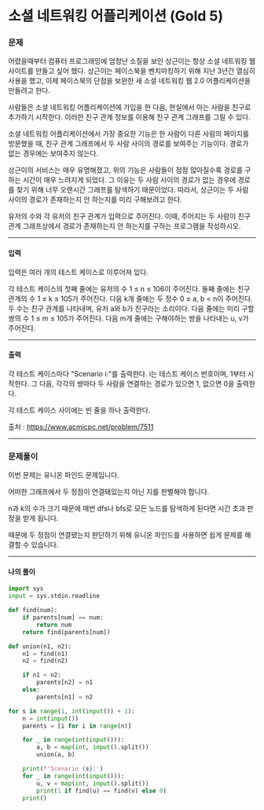 # 소셜 네트워킹 어플리케이션 (Gold 5)

### 문제

어렸을때부터 컴퓨터 프로그래밍에 엄청난 소질을 보인 상근이는 항상 소셜 네트워킹 웹사이트를 만들고 싶어 했다. 상근이는 페이스북을 벤치마킹하기 위해 지난 3년간 열심히 사용을 했고, 이제 페이스북의 단점을 보완한 새 소셜 네트워킹 웹 2.0 어플리케이션을 만들려고 한다.

사람들은 소셜 네트워킹 어플리케이션에 가입을 한 다음, 현실에서 아는 사람을 친구로 추가하기 시작한다. 이러한 친구 관계 정보를 이용해 친구 관계 그래프를 그릴 수 있다.

소셜 네트워킹 어플리케이션에서 가장 중요한 기능은 한 사람이 다른 사람의 페이지를 방문했을 때, 친구 관계 그래프에서 두 사람 사이의 경로를 보여주는 기능이다. 경로가 없는 경우에는 보여주지 않는다.

상근이의 서비스는 매우 유명해졌고, 위의 기능은 사람들이 점점 많아질수록 경로를 구하는 시간이 매우 느려지게 되었다. 그 이유는 두 사람 사이의 경로가 없는 경우에 경로를 찾기 위해 너무 오랜시간 그래프를 탐색하기 때문이었다. 따라서, 상근이는 두 사람 사이의 경로가 존재하는지 안 하는지를 미리 구해보려고 한다.

유저의 수와 각 유저의 친구 관계가 입력으로 주어진다. 이때, 주어지는 두 사람이 친구 관계 그래프상에서 경로가 존재하는지 안 하는지를 구하는 프로그램을 작성하시오.

---

#### 입력

입력은 여러 개의 테스트 케이스로 이루어져 있다.

각 테스트 케이스의 첫째 줄에는 유저의 수 1 ≤ n ≤ 106이 주어진다. 둘째 줄에는 친구 관계의 수 1 ≤ k ≤ 105가 주어진다. 다음 k개 줄에는 두 정수 0 ≤ a, b < n이 주어진다. 두 수는 친구 관계를 나타내며, 유저 a와 b가 친구라는 소리이다. 다음 줄에는 미리 구할 쌍의 수 1 ≤ m ≤ 105가 주어진다. 다음 m개 줄에는 구해야하는 쌍을 나타내는 u, v가 주어진다.

---

#### 출력

각 테스트 케이스마다 "Scenario i:"를 출력한다. i는 테스트 케이스 번호이며, 1부터 시작한다. 그 다음, 각각의 쌍마다 두 사람을 연결하는 경로가 있으면 1, 없으면 0을 출력한다.

각 테스트 케이스 사이에는 빈 줄을 하나 출력한다.

출처 : https://www.acmicpc.net/problem/7511

---

### 문제풀이

이번 문제는 유니온 파인드 문제입니다.

어떠한 그래프에서 두 정점이 연결돼있는지 아닌 지를 판별해야 합니다.

n과 k의 수가 크기 때문에 매번 dfs나 bfs로 모든 노드를 탐색하게 된다면 시간 초과 판정을 받게 됩니다.

때문에 두 정점이 연결됐는지 판단하기 위해 유니온 파인드를 사용하면 쉽게 문제를 해결할 수 있습니다.

---

#### 나의 풀이

~~~python
import sys
input = sys.stdin.readline

def find(num):
    if parents[num] == num:
        return num
    return find(parents[num])

def union(n1, n2):
    n1 = find(n1)
    n2 = find(n2)

    if n1 < n2:
        parents[n2] = n1
    else:
        parents[n1] = n2

for s in range(1, int(input()) + 1):
    n = int(input())
    parents = [i for i in range(n)]

    for _ in range(int(input())):
        a, b = map(int, input().split())
        union(a, b)

    print(f'Scenario {s}:')
    for _ in range(int(input())):
        u, v = map(int, input().split())
        print(1 if find(u) == find(v) else 0)
    print()
~~~

